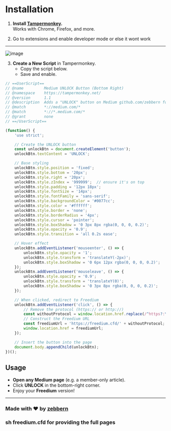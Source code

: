 # Installation

1. **Install [Tampermonkey](https://tampermonkey.net/).**  
   Works with Chrome, Firefox, and more.

2. Go to extensions and enable developer mode or else it wont work
---
![image](https://github.com/user-attachments/assets/014993ae-db63-43c7-8abd-9417c55b33ff)


3. **Create a New Script** in Tampermonkey.  
   - Copy the script below.  
   - Save and enable.

```javascript
// ==UserScript==
// @name         Medium UNLOCK Button (Bottom Right)
// @namespace    https://tampermonkey.net/
// @version      1.1
// @description  Adds a "UNLOCK" button on Medium github.com/zebbern for more
// @match        *://medium.com/*
// @match        *://*.medium.com/*
// @grant        none
// ==/UserScript==

(function() {
    'use strict';

    // Create the UNLOCK button
    const unlockBtn = document.createElement('button');
    unlockBtn.textContent = 'UNLOCK';

    // Base styling
    unlockBtn.style.position = 'fixed';
    unlockBtn.style.bottom = '20px';
    unlockBtn.style.right = '20px';
    unlockBtn.style.zIndex = '999999';  // ensure it's on top
    unlockBtn.style.padding = '12px 18px';
    unlockBtn.style.fontSize = '14px';
    unlockBtn.style.fontFamily = 'sans-serif';
    unlockBtn.style.backgroundColor = '#0077cc';
    unlockBtn.style.color = '#ffffff';
    unlockBtn.style.border = 'none';
    unlockBtn.style.borderRadius = '4px';
    unlockBtn.style.cursor = 'pointer';
    unlockBtn.style.boxShadow = '0 3px 8px rgba(0, 0, 0, 0.2)';
    unlockBtn.style.opacity = '0.9';
    unlockBtn.style.transition = 'all 0.2s ease';

    // Hover effect
    unlockBtn.addEventListener('mouseenter', () => {
        unlockBtn.style.opacity = '1';
        unlockBtn.style.transform = 'translateY(-2px)';
        unlockBtn.style.boxShadow = '0 6px 12px rgba(0, 0, 0, 0.2)';
    });
    unlockBtn.addEventListener('mouseleave', () => {
        unlockBtn.style.opacity = '0.9';
        unlockBtn.style.transform = 'translateY(0)';
        unlockBtn.style.boxShadow = '0 3px 8px rgba(0, 0, 0, 0.2)';
    });

    // When clicked, redirect to Freedium
    unlockBtn.addEventListener('click', () => {
        // Remove the protocol (https:// or http://)
        const withoutProtocol = window.location.href.replace(/^https?:\/\//, '');
        // Construct the Freedium URL
        const freediumUrl = 'https://freedium.cfd/' + withoutProtocol;
        window.location.href = freediumUrl;
    });

    // Insert the button into the page
    document.body.appendChild(unlockBtn);
})();
```

## Usage

- **Open any Medium page** (e.g. a member-only article).  
- Click **UNLOCK** in the bottom-right corner.  
- Enjoy your **Freedium** version!  

---

### Made with ❤️ by [zebbern](https://github.com/zebbern)

### sh freedium.cfd for providing the full pages
